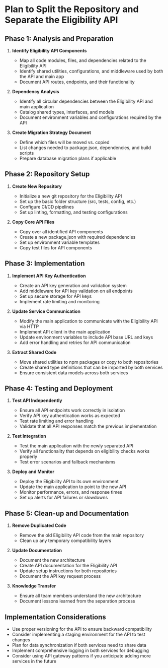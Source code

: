 # Plan to Split the Repository and Separate the Eligibility API

## Phase 1: Analysis and Preparation

1. **Identify Eligibility API Components**
   - Map all code modules, files, and dependencies related to the Eligibility API
   - Identify shared utilities, configurations, and middleware used by both the API and main app
   - Document API routes, endpoints, and their functionality

2. **Dependency Analysis**
   - Identify all circular dependencies between the Eligibility API and main application
   - Catalog shared types, interfaces, and models
   - Document environment variables and configurations required by the API

3. **Create Migration Strategy Document**
   - Define which files will be moved vs. copied
   - List changes needed to package.json, dependencies, and build scripts
   - Prepare database migration plans if applicable

## Phase 2: Repository Setup

1. **Create New Repository**
   - Initialize a new git repository for the Eligibility API
   - Set up the basic folder structure (src, tests, config, etc.)
   - Configure CI/CD pipelines
   - Set up linting, formatting, and testing configurations

2. **Copy Core API Files**
   - Copy over all identified API components
   - Create a new package.json with required dependencies
   - Set up environment variable templates
   - Copy test files for API components

## Phase 3: Implementation

1. **Implement API Key Authentication**
   - Create an API key generation and validation system
   - Add middleware for API key validation on all endpoints
   - Set up secure storage for API keys
   - Implement rate limiting and monitoring

2. **Update Service Communication**
   - Modify the main application to communicate with the Eligibility API via HTTP
   - Implement API client in the main application
   - Update environment variables to include API base URL and keys
   - Add error handling and retries for API communication

3. **Extract Shared Code**
   - Move shared utilities to npm packages or copy to both repositories
   - Create shared type definitions that can be imported by both services
   - Ensure consistent data models across both services

## Phase 4: Testing and Deployment

1. **Test API Independently**
   - Ensure all API endpoints work correctly in isolation
   - Verify API key authentication works as expected
   - Test rate limiting and error handling
   - Validate that all API responses match the previous implementation

2. **Test Integration**
   - Test the main application with the newly separated API
   - Verify all functionality that depends on eligibility checks works properly
   - Test error scenarios and fallback mechanisms

3. **Deploy and Monitor**
   - Deploy the Eligibility API to its own environment
   - Update the main application to point to the new API
   - Monitor performance, errors, and response times
   - Set up alerts for API failures or slowdowns

## Phase 5: Clean-up and Documentation

1. **Remove Duplicated Code**
   - Remove the old Eligibility API code from the main repository
   - Clean up any temporary compatibility layers

2. **Update Documentation**
   - Document the new architecture
   - Create API documentation for the Eligibility API
   - Update setup instructions for both repositories
   - Document the API key request process

3. **Knowledge Transfer**
   - Ensure all team members understand the new architecture
   - Document lessons learned from the separation process

## Implementation Considerations

- Use proper versioning for the API to ensure backward compatibility
- Consider implementing a staging environment for the API to test changes
- Plan for data synchronization if both services need to share data
- Implement comprehensive logging in both services for debugging
- Consider using API gateway patterns if you anticipate adding more services in the future
